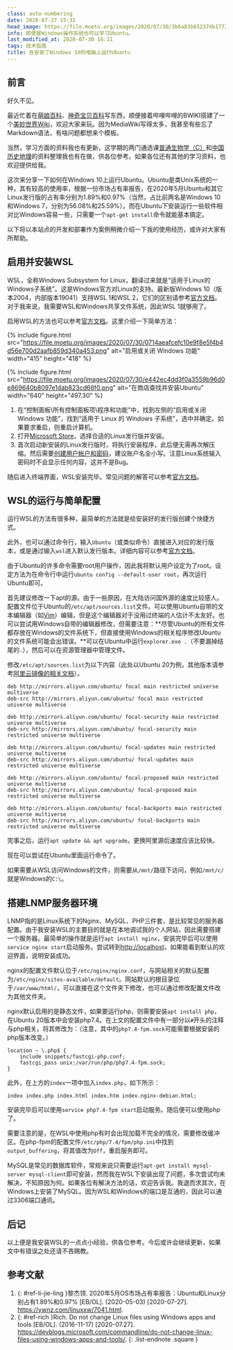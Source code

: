 ```yaml
---
class: auto-numbering
date: 2020-07-27 15:31
head_image: https://file.moetu.org/images/2020/07/30/3b6a83b652374b177287f0c0ae3908fed2e02e46a48c1bdf.png
info: 即使是Windows操作系统也可以学习Ubuntu。
last_modified_at: 2020-07-30 16:11
tags: 技术指南
title: 在安装了Windows 10的电脑上运行Ubuntu
---
```

## 前言
好久不见。

最近忙着在[萌娘百科](https://zh.moegirl.org.cn/User:Xzonn)、[神奇宝贝百科](https://wiki.52poke.com/wiki/User:Xzonn)写东西，顺便接着哔哩哔哩的BWIKI搭建了一个[美妙世界Wiki](https://wiki.biligame.com/twewy/%E9%A6%96%E9%A1%B5)，欢迎大家来玩。因为MediaWiki写得太多，我甚至有些忘了Markdown语法，有啥问题都想来个模板。

当然，学习方面的资料我也有更新，这学期的两门通选课[普通生物学（C）](/posts/2020-03-27-General-Biology-C-Exams-Review.html)和[中国历史地理](/posts/2020-05-26-The-Historical-Geography-of-China-Review.html)的资料整理我也有在做，供各位参考。如果各位还有其他的学习资料，也欢迎提供给我。

这次来分享一下如何在Windows 10上运行Ubuntu。Ubuntu是类Unix系统的一种，其有较高的使用率，根据一份市场占有率报告，在2020年5月Ubuntu和其它Linux发行版的占有率分别为1.89%和0.97%（当然，占比前两名是Windows 10和Windows 7，分别为56.08%和25.59%）<sup><sup class="ref-endnote"><a href="#ref-li-jie-ling"></a></sup></sup>。而在Ubuntu下安装运行一些软件相对比Windows容易一些，只需要一个`apt-get install`命令就能基本搞定。

以下将以本站点的开发和部署作为案例稍微介绍一下我的使用经历，或许对大家有所帮助。

## 启用并安装WSL
WSL，全称Windows Subsystem for Linux，翻译过来就是“适用于Linux的Windows子系统”。这是Windows官方对Linux的支持。最新版Windows 10（版本2004，内部版本19041）支持WSL 1和WSL 2，它们的区别请参考[官方文档](https://docs.microsoft.com/zh-cn/windows/wsl/compare-versions)。对于我来说，我需要WSL和Windows共享文件系统，因此WSL 1就够用了。

启用WSL的方法也可以参考[官方文档](https://docs.microsoft.com/zh-cn/windows/wsl/install-win10)。这里介绍一下简单方法：

{% include figure.html src="https://file.moetu.org/images/2020/07/30/0714aeafcefc10e9f8e5f4b4d56e700d2aafb859d340a453.png" alt="启用或关闭 Windows 功能" width="415" height="418" %}

{% include figure.html src="https://file.moetu.org/images/2020/07/30/e442ec4dd3f0a3559b96d0e869640b8097e1dab823cd66f0.png" alt="在商店查找并安装Ubuntu" width="640" height="497.30" %}

1. 在“控制面板\所有控制面板项\程序和功能”中，找到左侧的“启用或关闭 Windows 功能”，找到“适用于 Linux 的 Windows 子系统”，选中并确定。如果要求重启，则重启计算机。
2. 打开[Microsoft Store](https://aka.ms/wslstore)，选择合适的Linux发行版并安装。
3. 首次启动新安装的Linux发行版时，将执行安装程序，此后便无需再次解压缩。然后需要[创建用户帐户和密码](https://docs.microsoft.com/zh-cn/windows/wsl/user-support)，建议账户名全小写。注意Linux系统输入密码时不会显示任何内容，这并不是Bug。

随后进入终端界面，WSL安装完毕。常见问题的解答可以参考[官方文档](https://docs.microsoft.com/zh-cn/windows/wsl/faq)。

## WSL的运行与简单配置
运行WSL的方法有很多种，最简单的方法就是给安装好的发行版创建个快捷方式。

此外，也可以通过命令行，输入`Ubuntu`（或类似命令）直接进入对应的发行版本，或是通过输入`wsl`进入默认发行版本。详细内容可以参考[官方文档](https://docs.microsoft.com/zh-cn/windows/wsl/wsl-config)。

由于Ubuntu的许多命令需要root用户操作，因此我将默认用户设定为了root。设定方法为在命令行中运行`ubuntu config --default-user root`，再次运行Ubuntu即可。

首先建议修改一下apt的源。由于一些原因，在大陆访问国外源的速度比较感人。配置文件位于Ubuntu的`/etc/apt/sources.list`文件。可以使用Ubuntu自带的文本编辑器（如[Vim](https://www.vim.org/)）编辑，但是这个编辑器对于没用过终端的人估计不太友好。也可以尝试用Windows自带的编辑器修改，但需要注意：**尽管Ubuntu的所有文件都存放在Windows的文件系统下，但直接使用Windows的相关程序修改Ubuntu的文件系统可能会出错误。**可以在Ubuntu中运行`explorer.exe .`（不要漏掉结尾的`.`），然后可以在资源管理器中管理文件。

修改`/etc/apt/sources.list`为以下内容（此处以Ubuntu 20为例，其他版本请参考[阿里云镜像的相关文档](https://developer.aliyun.com/mirror/ubuntu)）。

```
deb http://mirrors.aliyun.com/ubuntu/ focal main restricted universe multiverse
deb-src http://mirrors.aliyun.com/ubuntu/ focal main restricted universe multiverse

deb http://mirrors.aliyun.com/ubuntu/ focal-security main restricted universe multiverse
deb-src http://mirrors.aliyun.com/ubuntu/ focal-security main restricted universe multiverse

deb http://mirrors.aliyun.com/ubuntu/ focal-updates main restricted universe multiverse
deb-src http://mirrors.aliyun.com/ubuntu/ focal-updates main restricted universe multiverse

deb http://mirrors.aliyun.com/ubuntu/ focal-proposed main restricted universe multiverse
deb-src http://mirrors.aliyun.com/ubuntu/ focal-proposed main restricted universe multiverse

deb http://mirrors.aliyun.com/ubuntu/ focal-backports main restricted universe multiverse
deb-src http://mirrors.aliyun.com/ubuntu/ focal-backports main restricted universe multiverse
```

完事之后，运行``apt update && apt upgrade``。更换阿里源后速度应该比较快。

现在可以尝试在Ubuntu里面运行命令了。

如果需要从WSL访问Windows的文件，则需要从`/mnt/`路径下访问，例如`/mnt/c/`就是Windows的`C:\`。

## 搭建LNMP服务器环境
LNMP指的是Linux系统下的Nginx、MySQL、PHP三件套，是比较常见的服务器配置。由于我安装WSL的主要目的就是在本地调试我的个人网站，因此需要搭建一个服务器。最简单的操作就是运行`apt install nginx`，安装完毕后可以使用`service nginx start`启动服务。尝试转到<http://localhost>，如果能看到默认的欢迎界面，说明安装成功。

nginx的配置文件默认位于`/etc/nginx/nginx.conf`，与网站相关的默认配置为`/etc/nginx/sites-available/default`。网站默认的根目录位于`/var/www/html/`，可以直接在这个文件夹下修改，也可以通过修改配置文件改为其他文件夹。

nginx默认启用的是静态文件，如果要运行php，则需要安装`apt install php`，在Ubuntu 20版本中会安装php7.4。在上文的配置文件中有一部分以`#`开头的注释与php相关，将其修改为：（注意，其中的`php7.4-fpm.sock`可能需要根据安装的php版本改变。）
```
location ~ \.php$ {
    include snippets/fastcgi-php.conf;
    fastcgi_pass unix:/var/run/php/php7.4-fpm.sock;
}
```
此外，在上方的`index`一项中加入`index.php`，如下所示：
```
index index.php index.html index.htm index.nginx-debian.html;
```

安装完毕后可以使用`service php7.4-fpm start`启动服务。随后便可以使用php了。

需要注意的是，在WSL中使用php有时会出现加载不完全的情况，需要修改缓冲区。在php-fpm的配置文件`/etc/php/7.4/fpm/php.ini`中找到`output_buffering`，将其值改为`Off`，重启服务即可。

MySQL是常见的数据库软件，常规来说只需要运行`apt-get install mysql-server mysql-client`即可安装，然而我在WSL下安装出现了问题，多次尝试均未解决，不知原因为何。如果各位有解决方法的话，欢迎告诉我。我退而求其次，在Windows上安装了MySQL。因为WSL和Windows的端口是互通的，因此可以通过3306端口通讯。

## 后记
以上便是我安装WSL的一点点小经验，供各位参考。今后或许会继续更新，如果文中有错误之处还请不吝赐教。

## 参考文献
1. {: #ref-li-jie-ling }黎杰领. 2020年5月OS市场占有率报告：Ubuntu和Linux分别占有1.89%和0.97% [EB/OL]. (2020-05-03) [2020-07-27]. <https://ywnz.com/linuxxw/7041.html>.
2. {: #ref-rich }Rich. Do not change Linux files using Windows apps and tools [EB/OL]. (2016-11-17) [2020-07.27]. <https://devblogs.microsoft.com/commandline/do-not-change-linux-files-using-windows-apps-and-tools/>.
{: .list-endnote .square }